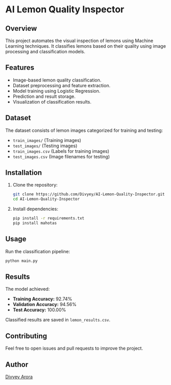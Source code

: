 # AI Lemon Quality Inspector

## Overview

This project automates the visual inspection of lemons using Machine Learning techniques. It classifies lemons based on their quality using image processing and classification models.

## Features

- Image-based lemon quality classification.
- Dataset preprocessing and feature extraction.
- Model training using Logistic Regression.
- Prediction and result storage.
- Visualization of classification results.

## Dataset

The dataset consists of lemon images categorized for training and testing:

- `train_images/` (Training images)
- `test_images/` (Testing images)
- `train_images.csv` (Labels for training images)
- `test_images.csv` (Image filenames for testing)

## Installation

1. Clone the repository:
   ```bash
   git clone https://github.com/Divyey/AI-Lemon-Quality-Inspector.git
   cd AI-Lemon-Quality-Inspector
   ```
2. Install dependencies:
   ```bash
   pip install -r requirements.txt
   pip install mahotas
   ```

## Usage

Run the classification pipeline:

```python
python main.py
```

## Results

The model achieved:

- **Training Accuracy:** 92.74%
- **Validation Accuracy:** 94.56%
- **Test Accuracy:** 100.00%

Classified results are saved in `lemon_results.csv`.

## Contributing

Feel free to open issues and pull requests to improve the project.

## Author

[Divyey Arora](https://github.com/Divyey)

